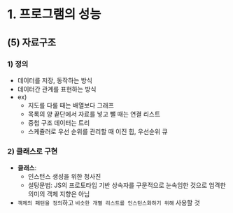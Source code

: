 # 1. 프로그램의 성능

## (5) 자료구조

### 1) 정의

- 데이터를 저장, 동작하는 방식
- 데이터간 관계를 표현하는 방식
- ex)
  - 지도를 다룰 때는 배열보다 그래프
  - 목록의 양 끝단에서 자료를 넣고 뺄 때는 연결 리스트
  - 중첩 구조 데이터는 트리
  - 스케쥴러로 우선 순위를 관리할 때 이진 힙, 우선순위 큐

### 2) 클래스로 구현

- **클래스**:
  - 인스턴스 생성을 위한 청사진
  - 설탕문법: JS의 프로토타입 기반 상속자를 구문적으로 눈속임한 것으로 엄격한 의미의 객체 지향은 아님
- `객체의 패턴을 정의`하고 `비슷한 개별 리스트를 인스턴스화하기 위해` 사용할 것
